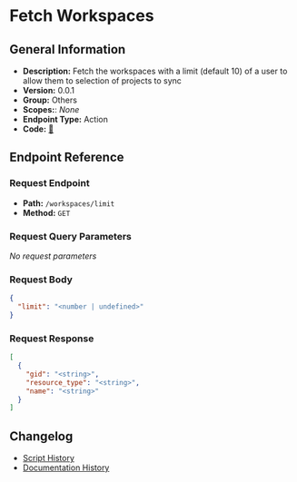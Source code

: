 # Fetch Workspaces

## General Information

- **Description:** Fetch the workspaces with a limit (default 10) of a user to allow them to selection of projects to sync
- **Version:** 0.0.1
- **Group:** Others
- **Scopes:**: _None_
- **Endpoint Type:** Action
- **Code:** [🔗](https://github.com/NangoHQ/integration-templates/tree/main/integrations/asana/actions/fetch-workspaces.ts)


## Endpoint Reference

### Request Endpoint

- **Path:** `/workspaces/limit`
- **Method:** `GET`

### Request Query Parameters

_No request parameters_

### Request Body

```json
{
  "limit": "<number | undefined>"
}
```

### Request Response

```json
[
  {
    "gid": "<string>",
    "resource_type": "<string>",
    "name": "<string>"
  }
]
```

## Changelog

- [Script History](https://github.com/NangoHQ/integration-templates/commits/main/integrations/asana/actions/fetch-workspaces.ts)
- [Documentation History](https://github.com/NangoHQ/integration-templates/commits/main/integrations/asana/actions/fetch-workspaces.md)

<!-- END  GENERATED CONTENT -->

